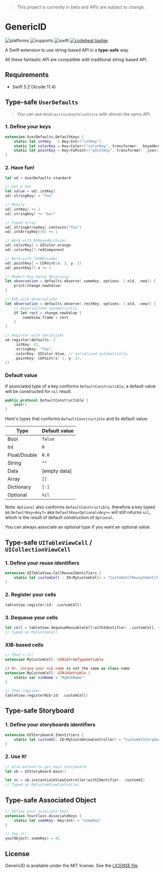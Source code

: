 > This project is currently in beta and APIs are subject to change.

# GenericID

![platforms](https://img.shields.io/badge/platforms-macOS%20%7C%20iOS%20%7C%20tvOS%20%7C%20watchOS-lightgrey.svg)
![supports](https://img.shields.io/badge/Swift_Package_Manager-compatible-brightgreen.svg)
![swift](https://img.shields.io/badge/swift-4.0-orange.svg)
[![codebeat badge](https://codebeat.co/badges/2bf7d7e0-2bfe-4280-bbb3-ed64566ddd10)](https://codebeat.co/projects/github-com-ddddxxx-genericid-master)

A Swift extension to use string-based API in a **type-safe** way.

All these fantastic API are compatible with traditional string-based API.

## Requirements

- Swift 5.2 (Xcode 11.4)

## Type-safe `UserDefaults`

> You can use `NSUbiquitousKeyValueStore` with almost the same API.

### 1. Define your keys

```swift
extension UserDefaults.DefaultKeys {
    static let intKey   = Key<Int>("intKey")
    static let colorKey = Key<Color>("colorKey", transformer: .keyedArchive)
    static let pointKey = Key<CGPoint>("pointKey", transformer: .json)
}
```

### 2. Have fun!

```swift
let ud = UserDefaults.standard

// Get & Set
let value = ud[.intKey]
ud[.stringKey] = "foo"

// Modify
ud[.intKey] += 1
ud[.stringKey] += "bar"

// Typed array
ud[.stringArrayKey].contains("foo")
ud[.intArrayKey][0] += 1

// Work with NSKeyedArchiver
ud[.colorKey] = UIColor.orange
ud[.colorKey]?.redComponent

// Work with JSONEncoder
ud[.pointKey] = CGPoint(x: 1, y: 1)
ud[.pointKey]?.x += 1

// Modern Key-Value Observing
let observation = defaults.observe(.someKey, options: [.old, .new]) { (defaults, change) in
    print(change.newValue)
}

// KVO with deserializer
let observation = defaults.observe(.rectKey, options: [.old, .new]) { (defaults, change) in
    // deserialized automatically
    if let rect = change.newValue {
        someView.frame = rect
    }
}

// Register with serializer
ud.register(defaults: [
    .intKey: 42,
    .stringKey: "foo",
    .colorKey: UIColor.blue, // serialized automatically
    .pointKey: CGPoint(x: 1, y: 1),
])
```

### Default value

If associated type of a key conforms `DefaultConstructible`, a default value will be constructed for `nil` result.

```swift
public protocol DefaultConstructible {
    init()
}
```

Here's types that conforms `DefaultConstructible` and its default value:

| Type          | Default value |
|---------------|---------------|
| Bool          | `false`       |
| Int           | `0`           |
| Float/Double  | `0.0`         |
| String        | `""`          |
| Data          | [empty data]  |
| Array         | `[]`          |
| Dictionary    | `[:]`         |
| Optional      | `nil`         |

Note: `Optional` also conforms `DefaultConstructible`, therefore a key typed as `DefaultKey<Any?>` aka `DefaultKey<Optional<Any>>` will still returns `nil`, which is the result of default construction of `Optional`.

You can always associate an optional type if you want an optional value.

<!--### Observing-->

## Type-safe `UITableViewCell` / `UICollectionViewCell`

### 1. Define your reuse identifiers

```swift
extension UITableView.CellReuseIdentifiers {
    static let customCell : ID<MyCustomCell> = "CustomCellReuseIdentifier"
}
```

### 2. Register your cells

```swift
tableView.register(id: .customCell)
```

### 3. Dequeue your cells

```swift
let cell = tableView.dequeueReusableCell(withIdentifier: .customCell, for: indexPath)
// Typed as MyCustomCell
```

### XIB-based cells

```swift
// That's it!
extension MyCustomCell: UINibFromTypeGettable

// Or, incase your nib name is not the same as class name
extension MyCustomCell: UINibGettable {
    static var nibName = "MyNibName"
}

// Then register
tableView.registerNib(id: .customCell)
```

## Type-safe Storyboard

### 1. Define your storyboards identifiers

```swift
extension UIStoryboard.Identifiers {
    static let customVC: ID<MyCustomViewController> = "CustomVCStoryboardIdentifier"
}
```

### 2. Use It!

```swift
// Also extend to get main storyboard
let sb = UIStoryboard.main()

let vc = sb.instantiateViewController(withIdentifier: .customVC)
// Typed as MyCustomViewController
```

## Type-safe Associated Object

```swift
// Define your associate keys
extension YourClass.AssociateKeys {
    static let someKey: Key<Int> = "someKey"
}

// Use it!
yourObject[.someKey] = 42
```

## License

GenericID is available under the MIT license. See the [LICENSE file](LICENSE).
